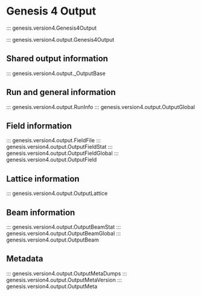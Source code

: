 # Genesis 4 Output

::: genesis.version4.Genesis4Output

::: genesis.version4.output.Genesis4Output

## Shared output information

::: genesis.version4.output._OutputBase

## Run and general information

::: genesis.version4.output.RunInfo
::: genesis.version4.output.OutputGlobal

## Field information

::: genesis.version4.output.FieldFile
::: genesis.version4.output.OutputFieldStat
::: genesis.version4.output.OutputFieldGlobal
::: genesis.version4.output.OutputField

## Lattice information
::: genesis.version4.output.OutputLattice

## Beam information
::: genesis.version4.output.OutputBeamStat
::: genesis.version4.output.OutputBeamGlobal
::: genesis.version4.output.OutputBeam

## Metadata
::: genesis.version4.output.OutputMetaDumps
::: genesis.version4.output.OutputMetaVersion
::: genesis.version4.output.OutputMeta
